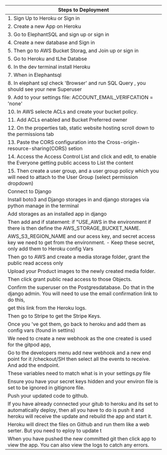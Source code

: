| Steps to Deployment                                                                                                                                                                 |
|-------------------------------------------------------------------------------------------------------------------------------------------------------------------------------------------------|
| 1. Sign Up to Heroku or Sign in                                                                                                                                                                 |
| 2. Create a new App on Heroku                                                                                                                                                                   |
| 3. Go to ElephantSQL and sign up or sign in                                                                                                                                                     |
| 4. Create a new database and Sign in                                                                                                                                                            |
| 5. Then go to AWS Bucket Storag, and Join up or sign in                                                                                                                                         |
| 5. Go to Heroku and tLhe Databse                                                                                                                                                                |
| 6. In the dev terminal install Heroku                                                                                                                                                                   |
| 7. When in Elephantsql                                                                                                                                                                          |
| 8. In elephant sql check 'Browser' and run SQL Query , you should see your new Superuser                                                                                                          |
| 9. Add to your settings file: ACCOUNT_EMAIL_VERIFCATION = 'none'                                                                                                                               |
| 10. In AWS selecte ACLs and create your bucket policy.                                                                                                                                          |
| 11. Add ACLs enabled and Bucket Preferred owner                                                                                                                                                 |
| 12. On the properties tab, static website hosting scroll down to the permissions tab                                                                                                            |
| 13. Paste the CORS configuration into the Cross-origin-resource-sharing(CORS) setion                                                                                                            |
| 14. Access the Access Control List and click and edit, to enable the Everyone getting  public access to List the content                                                                        |
| 15. Then create a user group, and a user group policy which you will need to attach to the User Group (select permission dropdown)                                                                  |
| Connect to Django                                                                                                                                                                               |
| Install boto3 and Django storages in and django storages via python manage in the terminal                                                                                                      |
| Add storages as an installed app in django                                                                                                                                                      |
| Then add and if statement: if "USE_AWS in the environment if there is then define the AWS_STORAGE_BUCKET_NAME.                                                                                  |
| AWS_S3_REGION_NAME and our acess key, and secret access key we need to get from the environment. - Keep these secret, only add them to Heroku config Vars                                       |
| Then go to AWS and create a media storage folder, grant the public read access only                                                                                                             |
| Upload your Product images to the newly created media folder.                                                                                                                                   |
| Then click grant public read access to those Objects.                                                                                                                                           |
| Confirm the superuser on the Postgresdatabase. Do that in the django admin. You will need to use the email confirmation link to do this,                                                        |
| get this link from the Heroku logs.                                                                                                                                                             |
| Then go to Stripe to get the Stripe Keys.                                                                                                                                                       |
| Once you 've got them, go back to heroku and add them as config vars (found in settins)                                                                                                         |
| We need to create a new webhook  as the one created is used for the gitpod app,                                                                                                                 |
| Go to the developers menu add new webhook and a new end point for it /checkout/SH then select all the events to receive. And add the endpoint.                                                  |
| These variables need to match what is in your settings.py file                                                                                                                                  |
| Ensure you have your secret keys hidden and your environ file is set to be ignored in gitignore file.                                                                                           |
| Push your updated code to github.                                                                                                                                                               |
| If you have already connected your gitub to heroku and its set to automatically deploy, then all you have to do is push it and heroku will receive the update and rebuild the app and start it. |
| Heroku will direct the files on Github and run them like a web serter. But  you need to eploy to update t                                                                                       |
| When you have pushed the new committed git then click app to view the app. You can also view the logs to catch any errors.                                                                      |
